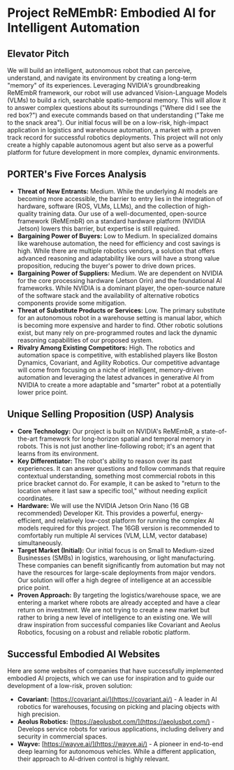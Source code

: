 # Project ReMEmbR: Embodied AI for Intelligent Automation

## Elevator Pitch

We will build an intelligent, autonomous robot that can perceive, understand, and navigate its environment by creating a long-term "memory" of its experiences. Leveraging NVIDIA's groundbreaking ReMEmbR framework, our robot will use advanced Vision-Language Models (VLMs) to build a rich, searchable spatio-temporal memory. This will allow it to answer complex questions about its surroundings ("Where did I see the red box?") and execute commands based on that understanding ("Take me to the snack area"). Our initial focus will be on a low-risk, high-impact application in logistics and warehouse automation, a market with a proven track record for successful robotics deployments. This project will not only create a highly capable autonomous agent but also serve as a powerful platform for future development in more complex, dynamic environments.

## PORTER's Five Forces Analysis

*   **Threat of New Entrants:** Medium. While the underlying AI models are becoming more accessible, the barrier to entry lies in the integration of hardware, software (ROS, VLMs, LLMs), and the collection of high-quality training data. Our use of a well-documented, open-source framework (ReMEmbR) on a standard hardware platform (NVIDIA Jetson) lowers this barrier, but expertise is still required.
*   **Bargaining Power of Buyers:** Low to Medium. In specialized domains like warehouse automation, the need for efficiency and cost savings is high. While there are multiple robotics vendors, a solution that offers advanced reasoning and adaptability like ours will have a strong value proposition, reducing the buyer's power to drive down prices.
*   **Bargaining Power of Suppliers:** Medium. We are dependent on NVIDIA for the core processing hardware (Jetson Orin) and the foundational AI frameworks. While NVIDIA is a dominant player, the open-source nature of the software stack and the availability of alternative robotics components provide some mitigation.
*   **Threat of Substitute Products or Services:** Low. The primary substitute for an autonomous robot in a warehouse setting is manual labor, which is becoming more expensive and harder to find. Other robotic solutions exist, but many rely on pre-programmed routes and lack the dynamic reasoning capabilities of our proposed system.
*   **Rivalry Among Existing Competitors:** High. The robotics and automation space is competitive, with established players like Boston Dynamics, Covariant, and Agility Robotics. Our competitive advantage will come from focusing on a niche of intelligent, memory-driven automation and leveraging the latest advances in generative AI from NVIDIA to create a more adaptable and "smarter" robot at a potentially lower price point.

## Unique Selling Proposition (USP) Analysis

*   **Core Technology:** Our project is built on NVIDIA's ReMEmbR, a state-of-the-art framework for long-horizon spatial and temporal memory in robots. This is not just another line-following robot; it's an agent that learns from its environment.
*   **Key Differentiator:** The robot's ability to reason over its past experiences. It can answer questions and follow commands that require contextual understanding, something most commercial robots in this price bracket cannot do. For example, it can be asked to "return to the location where it last saw a specific tool," without needing explicit coordinates.
*   **Hardware:** We will use the NVIDIA Jetson Orin Nano (16 GB recommended) Developer Kit. This provides a powerful, energy-efficient, and relatively low-cost platform for running the complex AI models required for this project. The 16GB version is recommended to comfortably run multiple AI services (VLM, LLM, vector database) simultaneously.
*   **Target Market (Initial):** Our initial focus is on Small to Medium-sized Businesses (SMBs) in logistics, warehousing, or light manufacturing. These companies can benefit significantly from automation but may not have the resources for large-scale deployments from major vendors. Our solution will offer a high degree of intelligence at an accessible price point.
*   **Proven Approach:** By targeting the logistics/warehouse space, we are entering a market where robots are already accepted and have a clear return on investment. We are not trying to create a new market but rather to bring a new level of intelligence to an existing one. We will draw inspiration from successful companies like Covariant and Aeolus Robotics, focusing on a robust and reliable robotic platform.

## Successful Embodied AI Websites

Here are some websites of companies that have successfully implemented embodied AI projects, which we can use for inspiration and to guide our development of a low-risk, proven solution:

*   **Covariant:** [https://covariant.ai/](https://covariant.ai/) - A leader in AI robotics for warehouses, focusing on picking and placing objects with high precision.
*   **Aeolus Robotics:** [https://aeolusbot.com/](https://aeolusbot.com/) - Develops service robots for various applications, including delivery and security in commercial spaces.
*   **Wayve:** [https://wayve.ai/](https://wayve.ai/) - A pioneer in end-to-end deep learning for autonomous vehicles. While a different application, their approach to AI-driven control is highly relevant. 
